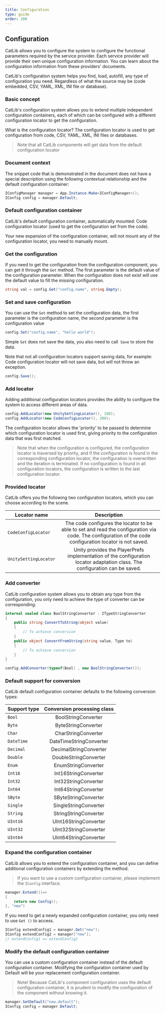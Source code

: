 ```yaml
---
title: Configuration
type: guide
order: 200
---
```


## Configuration

CatLib allows you to configure the system to configure the functional parameters required by the service provider. Each service provider will provide their own unique configuration information. You can learn about the configuration information from these providers' documents.

CatLib's configuration system helps you find, load, autofill, any type of configuration you need. Regardless of what the source may be (code embedded, CSV, YAML, XML, INI file or database).

### Basic concept

CatLib's configuration system allows you to extend multiple independent configuration containers, each of which can be configured with a different configuration locator to get the configuration.

What is the configuration locator? The configuration locator is used to get configuration from code, CSV, YAML, XML, INI files or databases.

> Note that all CatLib components will get data from the default configuration locator

### Document context

The snippet code that is demonstrated in the document does not have a special description using the following contextual relationship and the default configuration container:

``` csharp
IConfigManager manager = App.Instance.Make<IConfigManager>();
IConfig config = manager.Default;
```

### Default configuration container

CatLib's default configuration container, automatically mounted: Code configuration locator (used to get the configuration set from the code).

Your new expansion of the configuration container, will not mount any of the configuration locator, you need to manually mount.

### Get the configuration

If you need to get the configuration from the configuration component, you can get it through the `Get` method. The first parameter is the default value of the configuration parameter. When the configuration does not exist will use the default value to fill the missing configuration.

``` csharp
string val = config.Get("config.name", string.Empty);
```

### Set and save configuration

You can use the `Set` method to set the configuration data, the first parameter is the configuration name, the second parameter is the configuration value

``` csharp
config.Set("config.name", "hello world");
```

Simple `Set` does not save the data, you also need to call` Save` to store the data.

Note that not all configuration locators support saving data, for example: Code configuration locator will not save data, but will not throw an exception.

``` csharp
config.Save();
```

### Add locator

Adding additional configuration locators provides the ability to configure the system to access different areas of data.

``` csharp
config.AddLocator(new UnitySettingLocator(), 100);
config.AddLocator(new CodeConfigLocator(), 200);
```

The configuration locator allows the 'priority' to be passed to determine which configuration locator is used first, giving priority to the configuration data that was first matched.

> Note that when the configuration is configured, the configuration locator is traversed by priority, and if the configuration is found in the corresponding configuration locator, the configuration is overwritten and the iteration is terminated. If no configuration is found in all configuration locators, the configuration is written to the last configuration locator.

### Provided locator

CatLib offers you the following two configuration locators, which you can choose according to the scene.

| Locator name                | Description                                                                     |
| ---------------------- |:-----------------------------------------------------------------------:|
| `CodeConfigLocator`    | The code configures the locator to be able to set and read the configuration via code. The configuration of the code configuration locator is not saved.    |
| `UnitySettingLocator`  | Unity provides the PlayerPrefs implementation of the configuration locator adaptation class. The configuration can be saved.               |

### Add converter

CatLib configuration system allows you to obtain any type from the configuration, you only need to achieve the type of converter can be corresponding.

``` csharp
internal sealed class BoolStringConverter : ITypeStringConverter
{
    public string ConvertToString(object value)
    {
        // To achieve conversion
    }
    public object ConvertFromString(string value, Type to)
    {
        // To achieve conversion
    }
}
```

``` csharp
config.AddConverter(typeof(Bool) , new BoolStringConverter());
```

### Default support for conversion

CatLib default configuration container defaults to the following conversion types:

| Support type         | Conversion processing class                |
| -------------------- |:-----------------------:|
| `Bool`               | BoolStringConverter     |
| `Byte`               | ByteStringConverter     |
| `Char`               | CharStringConverter     |
| `DateTime`           | DateTimeStringConverter |
| `Decimal`            | DecimalStringConverter  |
| `Double`             | DoubleStringConverter   |
| `Enum`               | EnumStringConverter     |
| `Int16`              | Int16StringConverter    |
| `Int32`              | Int32StringConverter    |
| `Int64`              | Int64StringConverter    |
| `SByte`              | SByteStringConverter    |
| `Single`             | SingleStringConverter   |
| `String`             | StringStringConverter   |
| `UInt16`             | UInt16StringConverter   |
| `UInt32`             | UInt32StringConverter   |
| `UInt64`             | UInt64StringConverter   |

### Expand the configuration container

CatLib allows you to extend the configuration container, and you can define additional configuration containers by extending the method.

> If you want to use a custom configuration container, please implement the `IConfig` interface.

``` csharp
manager.Extend(()=>
{
    return new Config();
}, "new")
```

If you need to get a newly expanded configuration container, you only need to use `Get ()` to access.

``` csharp
IConfig extendConfig1 = manager.Get("new");
IConfig extendConfig2 = manager["new"];
// extendConfig1 == extendConfig2
```

### Modify the default configuration container

You can use a custom configuration container instead of the default configuration container. Modifying the configuration container used by Default will be your replacement configuration container.

> Note! Because CatLib's component configuration uses the default configuration container, it is prudent to modify the configuration of the component without knowing it.

``` csharp
manager.SetDefault("new.default");
IConfig config = manager.Default;
```
